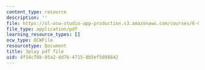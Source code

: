 ```yaml
---
content_type: resource
description: ''
file: https://ol-ocw-studio-app-production.s3.amazonaws.com/courses/6-042j-mathematics-for-computer-science-spring-2015/4f54c78b05a2dd7b47158b5ef5098842_F3y8qupFfUs.pdf
file_type: application/pdf
learning_resource_types: []
ocw_type: OCWFile
resourcetype: Document
title: 3play pdf file
uid: 4f54c78b-05a2-dd7b-4715-8b5ef5098842
---
```

